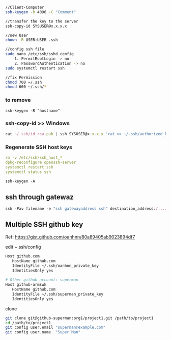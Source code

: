 ```bash
//Client-Computer
ssh-keygen -b 4096 -C "Comment"

//transfer the key to the server
ssh-copy-id SYSUSER@x.x.x.x

//new User
chown -R USER:USER .ssh

//config ssh file
sudo nano /etc/ssh/sshd_config
	1. PermitRootLogin -> no
	2. PasswordAuthentication -> no
sudo systemctl restart ssh

//fix Permission
chmod 700 ~/.ssh
chmod 600 ~/.ssh/*
```

### to remove

`ssh-keygen -R "hostname"`

### ssh-copy-id >> Windows

```jsx
cat ~/.ssh/id_rsa.pub | ssh SYSUSER@x.x.x.x 'cat >> ~/.ssh/authorized_keys'
```

### Regenerate SSH host keys

```yaml
rm -v /etc/ssh/ssh_host_*
dpkg-reconfigure openssh-server
systemctl restart ssh
systemctl status ssh
```

```jsx
ssh-keygen -A
```
## ssh through gatewaz
```jsx
ssh -Pav filename -e "ssh gatewayaddress ssh" destination_address:/.../../
```
## Multiple SSH github key

Ref: https://gist.github.com/oanhnn/80a89405ab9023894df7

edit ~.ssh/config

```bash
Host github.com
   HostName github.com
   IdentityFile ~/.ssh/oanhnn_private_key
   IdentitiesOnly yes
   
# Other github account: superman
Host github-armswk
   HostName github.com
   IdentityFile ~/.ssh/superman_private_key
   IdentitiesOnly yes
```

clone

```bash
git clone git@github-superman:org1/project1.git /path/to/project1
cd /path/to/project1
git config user.email "superman@example.com"
git config user.name  "Super Man"
```
